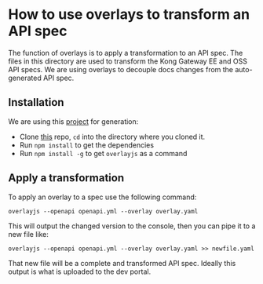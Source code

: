 # How to use overlays to transform an API spec

The function of overlays is to apply a transformation to an API spec. The files in this directory are used to transform the Kong Gateway EE and OSS API specs. We are using overlays to decouple docs changes from the auto-generated API spec. 


## Installation

We are using this [project](https://github.com/lornajane/openapi-overlays-js) for generation:

* Clone [this](https://github.com/lornajane/openapi-overlays-js) repo, `cd` into the directory where you cloned it. 
* Run `npm install` to get the dependencies
* Run `npm install -g` to get `overlayjs` as a command


## Apply a transformation

To apply an overlay to a spec use the following command: 

`overlayjs --openapi openapi.yml --overlay overlay.yaml`

This will output the changed version to the console, then you can pipe it to a new file like:

` overlayjs --openapi openapi.yml --overlay overlay.yaml >> newfile.yaml `

That new file will be a complete and transformed API spec. Ideally this output is what is uploaded to the dev portal. 